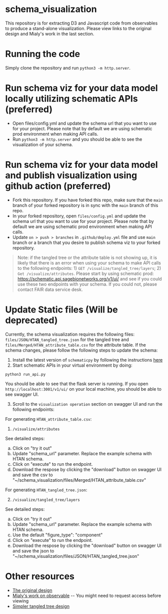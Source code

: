 # schema_visualization
This repository is for extracting D3 and Javascript code from observables to produce a stand-alone visualization. Please view links to the original design and Mialy's work in the last section. 

# Running the code
Simply clone the repository and run `python3 -m http.server`. 

# Run schema viz for your data model locally utilizing schematic APIs (preferred)
* Open files/config.yml and update the schema url that you want to use for your project. Please note that by default we are using schematic prod environment when making API calls. 
* Run `python3 -m http.server` and you should be able to see the visualization of your schema.

# Run schema viz for your data model and publish visualization using github action (preferred)
* Fork this repository. If you have forked this repo, make sure that the `main` branch of your forked repository is in sync with the `main` branch of this repo. 
* In your forked repository, open `files/config.yml` and update the schema url that you want to use for your project. Please note that by default we are using schematic prod environment when making API calls.
* Update `on > push > branches` in `.github/deploy.yml` file and use `main` branch or a branch that you desire to publish schema viz to your forked repository. 

> Note: if the tangled tree or the attribute table is not showing up, it is likely that there is an error when using your schema to make API calls to the following endpoints: 1) `GET /visualize/tangled_tree/layers`; 2) `Get /visualize/attributes`. Please start by using schematic prod: https://schematic.api.sagebionetworks.org/v1/ui/ and see if you could use these two endpoints with your schema. If you could not, please contact FAIR data service desk. 


# Update Static files (**Will be deprecated**)
Currently, the schema visualization requires the following files: `files/JSON/HTAN_tangled_tree.json` for the tangled tree and `files/Merged/HTAN_attribute_table.csv` for the attribute table. If the schema changes, please follow the following steps to update the schema: 
1. Install the latest version of `schematicpy` by following the instructions [here](https://github.com/Sage-Bionetworks/schematic/blob/develop/README.md#installation:~:text=various%20data%20contributors.-,Installation,-Installation%20Requirements)
2. Start schematic APIs in your virtual environment by doing: 
```
python3 run_api.py
```
You should be able to see that the flask server is running. If you open `http://localhost:3001/v1/ui/` on your local machine, you should be able to see swagger UI. 

3. Scroll to the `visualization operation` section on swagger UI and run the following endpoints: 

For generating `HTAN_attribute_table.csv`: 

1) `/visualize/attributes`

See detailed steps:
<ol type="a">
<li>Click on "try it out"</li>
<li>Update "schema_url" parameter. Replace the example schema with HTAN schema.</li>
<li>Click on "execute" to run the endpoint. </li>
<li>Download the respose by clicking the "download" button on swagger UI and save the csv to "~/schema_visualization/files/Merged/HTAN_attribute_table.csv"</li>
</ol>

For generating `HTAN_tangled_tree.json`:

2) `/visualize/tangled_tree/layers`

See detailed steps:
<ol type="a">
<li>Click on "try it out"</li>
<li>Update "schema_url" parameter. Replace the example schema with HTAN schema.</li>
<li>Use the default "figure_type": "component"</li>
<li>Click on "execute" to run the endpoint. </li>
<li>Download the respose by clicking the "download" button on swagger UI and save the json to "~/schema_visualization/files/JSON/HTAN_tangled_tree.json"</li>
</ol>


# Other resources
* [The original design](https://observablehq.com/@nitaku/tangled-tree-visualization-ii) 
* [Mialy's work on observable](https://observablehq.com/d/c3fd85acfb34db59) -- You might need to request access before viewing 
* [Simpler tangled tree design](https://observablehq.com/@nettly/tangled-tree-sourcing-facts)

